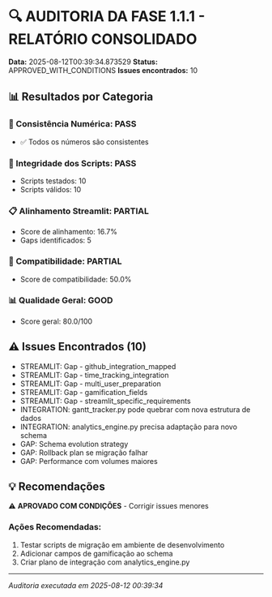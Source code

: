 # 🔍 AUDITORIA DA FASE 1.1.1 - RELATÓRIO CONSOLIDADO

**Data:** 2025-08-12T00:39:34.873529
**Status:** APPROVED_WITH_CONDITIONS
**Issues encontrados:** 10

## 📊 Resultados por Categoria

### 🔢 Consistência Numérica: PASS
- ✅ Todos os números são consistentes

### 🧪 Integridade dos Scripts: PASS
- Scripts testados: 10
- Scripts válidos: 10

### 📋 Alinhamento Streamlit: PARTIAL
- Score de alinhamento: 16.7%
- Gaps identificados: 5

### 🔗 Compatibilidade: PARTIAL
- Score de compatibilidade: 50.0%

### 📊 Qualidade Geral: GOOD
- Score geral: 80.0/100

## ⚠️ Issues Encontrados (10)

- STREAMLIT: Gap - github_integration_mapped
- STREAMLIT: Gap - time_tracking_integration
- STREAMLIT: Gap - multi_user_preparation
- STREAMLIT: Gap - gamification_fields
- STREAMLIT: Gap - streamlit_specific_requirements
- INTEGRATION: gantt_tracker.py pode quebrar com nova estrutura de dados
- INTEGRATION: analytics_engine.py precisa adaptação para novo schema
- GAP: Schema evolution strategy
- GAP: Rollback plan se migração falhar
- GAP: Performance com volumes maiores

## 💡 Recomendações

⚠️ **APROVADO COM CONDIÇÕES** - Corrigir issues menores

### Ações Recomendadas:
1. Testar scripts de migração em ambiente de desenvolvimento
2. Adicionar campos de gamificação ao schema
3. Criar plano de integração com analytics_engine.py

---
*Auditoria executada em 2025-08-12 00:39:34*